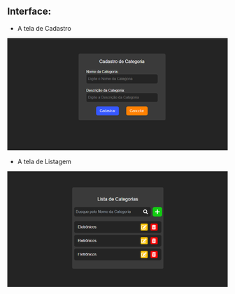 ## Interface:

* A tela de Cadastro
<img src="./screens/Formulario.png" />

* A tela de Listagem
<img src="./screens/Listagem.png" />
